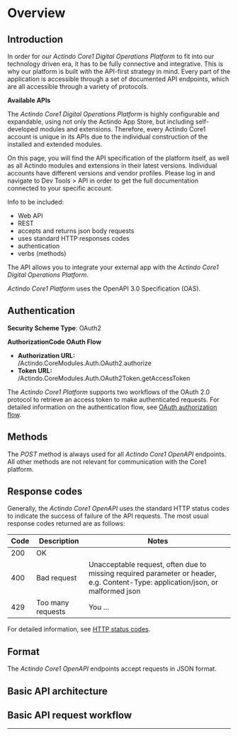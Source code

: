 # Overview

## Introduction

In order for our *Actindo Core1 Digital Operations Platform* to fit into our technology driven era, it has to be fully connective and integrative. This is why our platform is built with the API-first strategy in mind. Every part of the application is accessible through a set of documented API endpoints, which are all accessible through a variety of protocols. 

**Available APIs**  

The *Actindo Core1 Digital Operations Platform* is highly configurable and expandable, using not only the Actindo App Store, but including self-developed modules and extensions. Therefore, every Actindo Core1 account is unique in its APIs due to the individual construction of the installed and extended modules.  

On this page, you will find the API specification of the platform itself, as well as all Actindo modules and extensions in their latest versions. Individual accounts have different versions and vendor profiles. Please log in and navigate to Dev Tools > API in order to get the full documentation connected to your specific account. 

[comment]: <> (Info aus webseite oben - anpassen hier!)

Info to be included:
- Web API
- REST
- accepts and returns json body requests
- uses standard HTTP responses codes
- authentication
- verbs (methods) 

[comment]: <> (Endpoint -> It varies depending on version!)

The API allows you to integrate your external app with the *Actindo Core1 Digital Operations Platform*.

[comment]: <> (Benefits of API integration, if relevant to add?)

[comment]: <> (What is required to use the API?)

*Actindo Core1 Platform* uses the OpenAPI 3.0 Specification (OAS). 

[comment]: <> (Stimmt das so? Relevant zu erwähnen?)


## Authentication

**Security Scheme Type**: OAuth2   

**AuthorizationCode OAuth Flow**
- **Authorization URL:**  
    /Actindo.CoreModules.Auth.OAuth2.authorize 
- **Token URL:**  
    /Actindo.CoreModules.Auth.OAuth2Token.getAccessToken 

The *Actindo Core1 Platform* supports two workflows of the OAuth 2.0 protocol to retrieve an access token to make authenticated requests. For detailed information on the authentication flow, see [OAuth authorization flow](02_GetStarted.md#oauth-authorization-flow).


## Methods 

The *POST* method is always used for all *Actindo Core1 OpenAPI* endpoints. All other methods are not relevant for communication with the Core1 platform.


## Response codes

Generally, the *Actindo Core1 OpenAPI* uses the standard HTTP status codes to indicate the success of failure of the API requests.  The most usual response codes returned are as follows: 

| Code | Description | Notes |
| ---- | ----------- | ------ |
| 200  | OK          |        |
| 400  | Bad request | Unacceptable request, often due to missing required parameter or  header, e.g. Content-Type: application/json, or malformed json |
| 429  | Too many requests   | You ... |

For detailed information, see [HTTP status codes](https://en.wikipedia.org/wiki/List_of_HTTP_status_codes "[https://en.wikipedia.org/wiki/List_of_HTTP_status_codes]").


## Format  

The *Actindo Core1 OpenAPI* endpoints accept requests in JSON format. 

## Basic API architecture

## Basic API request workflow


---

[comment]: <> (type: "numeric"|"date": "<", "<=", ">", ">=", "=", "!="; type="list": "in"; type="string": "like"; type="all": "isNull","isNotNull")




